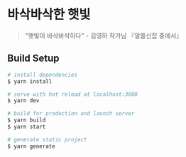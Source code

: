 # 바삭바삭한 햇빛

> "햇빛이 바삭바삭하다" - 김영하 작가님 『알쓸신잡 중에서』

## Build Setup

``` bash
# install dependencies
$ yarn install

# serve with hot reload at localhost:3000
$ yarn dev

# build for production and launch server
$ yarn build
$ yarn start

# generate static project
$ yarn generate
```
